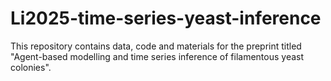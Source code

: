# Li2025-time-series-yeast-inference
This repository contains data, code and materials for the preprint titled "Agent-based modelling and time series inference of filamentous yeast colonies".
